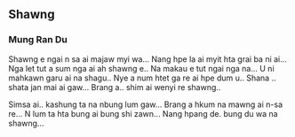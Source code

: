 ## Shawng

### Mung Ran Du

Shawng e ngai n sa ai majaw myi wa...
Nang hpe la ai myit hta grai ba ni ai...
Nga let tut a sum nga ai ah shawng e..
Na makau e tut ngai nga na...
U ni mahkawn garu ai na shagu..
Nye a num htet ga re ai hpe dum u..
Shana .. shata jan mai ai gaw...
Brang a.. shim ai wenyi re shawng..

Simsa ai.. kashung ta na nbung lum gaw...
Brang a hkum na mawng ai n-sa re...
N lum ta hta bung ai bung shi zawn...
Nang hpang de. bung du wa na shawng...
